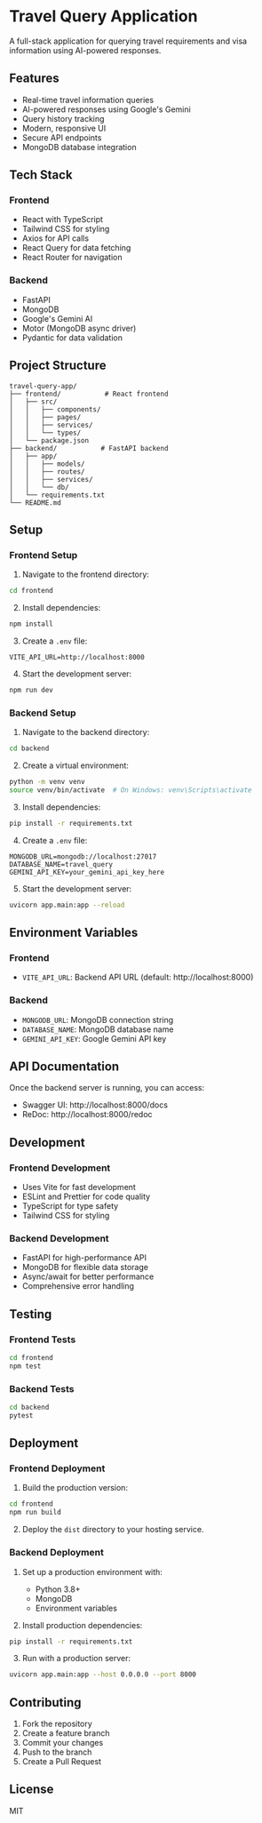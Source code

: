 # Travel Query Application

A full-stack application for querying travel requirements and visa information using AI-powered responses.

## Features

- Real-time travel information queries
- AI-powered responses using Google's Gemini
- Query history tracking
- Modern, responsive UI
- Secure API endpoints
- MongoDB database integration

## Tech Stack

### Frontend
- React with TypeScript
- Tailwind CSS for styling
- Axios for API calls
- React Query for data fetching
- React Router for navigation

### Backend
- FastAPI
- MongoDB
- Google's Gemini AI
- Motor (MongoDB async driver)
- Pydantic for data validation

## Project Structure

```
travel-query-app/
├── frontend/           # React frontend
│   ├── src/
│   │   ├── components/
│   │   ├── pages/
│   │   ├── services/
│   │   └── types/
│   └── package.json
├── backend/           # FastAPI backend
│   ├── app/
│   │   ├── models/
│   │   ├── routes/
│   │   ├── services/
│   │   └── db/
│   └── requirements.txt
└── README.md
```

## Setup

### Frontend Setup

1. Navigate to the frontend directory:
```bash
cd frontend
```

2. Install dependencies:
```bash
npm install
```

3. Create a `.env` file:
```env
VITE_API_URL=http://localhost:8000
```

4. Start the development server:
```bash
npm run dev
```

### Backend Setup

1. Navigate to the backend directory:
```bash
cd backend
```

2. Create a virtual environment:
```bash
python -m venv venv
source venv/bin/activate  # On Windows: venv\Scripts\activate
```

3. Install dependencies:
```bash
pip install -r requirements.txt
```

4. Create a `.env` file:
```env
MONGODB_URL=mongodb://localhost:27017
DATABASE_NAME=travel_query
GEMINI_API_KEY=your_gemini_api_key_here
```

5. Start the development server:
```bash
uvicorn app.main:app --reload
```

## Environment Variables

### Frontend
- `VITE_API_URL`: Backend API URL (default: http://localhost:8000)

### Backend
- `MONGODB_URL`: MongoDB connection string
- `DATABASE_NAME`: MongoDB database name
- `GEMINI_API_KEY`: Google Gemini API key

## API Documentation

Once the backend server is running, you can access:
- Swagger UI: http://localhost:8000/docs
- ReDoc: http://localhost:8000/redoc

## Development

### Frontend Development
- Uses Vite for fast development
- ESLint and Prettier for code quality
- TypeScript for type safety
- Tailwind CSS for styling

### Backend Development
- FastAPI for high-performance API
- MongoDB for flexible data storage
- Async/await for better performance
- Comprehensive error handling

## Testing

### Frontend Tests
```bash
cd frontend
npm test
```

### Backend Tests
```bash
cd backend
pytest
```

## Deployment

### Frontend Deployment
1. Build the production version:
```bash
cd frontend
npm run build
```

2. Deploy the `dist` directory to your hosting service.

### Backend Deployment
1. Set up a production environment with:
   - Python 3.8+
   - MongoDB
   - Environment variables

2. Install production dependencies:
```bash
pip install -r requirements.txt
```

3. Run with a production server:
```bash
uvicorn app.main:app --host 0.0.0.0 --port 8000
```

## Contributing

1. Fork the repository
2. Create a feature branch
3. Commit your changes
4. Push to the branch
5. Create a Pull Request

## License

MIT
